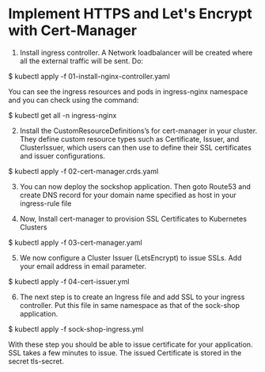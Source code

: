 # Implement HTTPS and Let's Encrypt with Cert-Manager

1. Install ingress controller. A Network loadbalancer will be  created where all the external traffic will be sent. Do:

$ kubectl apply -f 01-install-nginx-controller.yaml

You can see the ingress resources and pods in ingress-nginx namespace and you can check using the command:

$ kubectl get all -n ingress-nginx

2. Install the CustomResourceDefinitions’s for cert-manager in your cluster. They define custom resource types such as Certificate, Issuer, and ClusterIssuer, which users can then use to define their SSL certificates and issuer configurations.

$ kubectl apply -f 02-cert-manager.crds.yaml

3. You can now deploy the sockshop application. Then goto Route53 and create DNS record for your domain name specified as host in your ingress-rule file

4. Now, Install cert-manager to provision SSL Certificates to Kubernetes      Clusters 

$ kubectl apply -f 03-cert-manager.yaml

5. We now configure a Cluster Issuer (LetsEncrypt) to issue SSLs. Add your email address in email parameter.

$ kubectl apply -f 04-cert-issuer.yml

6. The next step is to create an Ingress file and add SSL to your ingress controller. Put this file in same namespace as that of the sock-shop application.

$ kubectl apply -f sock-shop-ingress.yml

With these step you should be able to issue certificate for your application. SSL takes a few minutes to issue. The issued Certificate is stored in the secret tls-secret.

